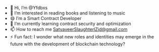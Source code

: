 - 👋 Hi, I’m @Yfdbxs
- 👀 I’m interested in reading books and listening to music
- 😄 I’m a Smart Contract Developer
- 🌱 I’m currently learning contract security and optimization
- 📫 How to reach me SatyaveerSlaughterlZjd@gmail.com
- ⚡ Fun fact: I wonder what new roles and identities may emerge in the future with the development of blockchain technology?

<!---
Yfdbxs/Yfdbxs is a ✨ special ✨ repository because its `README.md` (this file) appears on your GitHub profile.
You can click the Preview link to take a look at your changes.
--->


